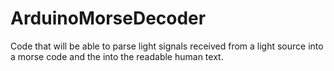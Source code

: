 # ArduinoMorseDecoder

Code that will be able to parse light signals received from a light source into a morse code and the into the readable human text.
